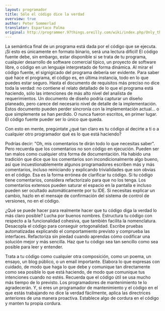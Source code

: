 ```yaml
---
layout: programador
title: Sólo el código dice la verdad
overview: true
author: Peter Sommerlad
translator: Espartaco Palma
original: http://programmer.97things.oreilly.com/wiki/index.php/Only_the_Code_Tells_the_Truth
---
```


La semántica final de un programa está dada por el código que se
ejecuta. ¡Si esto es únicamente en formato binario, será una lectura
difícil! El código fuente debe, sin embargo, estar disponible si se
trata de tu programa, cualquier desarrollo de software comercial típico,
un proyecto de software libre, o código en un lenguaje interpretado de
forma dinámica. Al mirar el código fuente, el signigicado del programa
debería ser evidente. Para saber qué hace el programa, el código es, en
última instancia, todo en lo que puedes estar seguro. Hasta el documento
de requisitos más preciso no dice toda la verdad: no contiene el relato
detallado de lo que el programa está haciendo, sólo las intenciones de
más alto nivel del analista de requerimientos. Un documento de diseño
podría capturar un diseño planeado, pero carece del necesario nivel de
detalle de la implementación. Estos documento pueden perder sincronía
con la implementación actual... o que simplemente se han perdido. O
nunca fueron escritos, en primer lugar. El código fuente pueder ser lo
único que queda.

Con esto en mente, pregúntate ¿qué tan claro es tu código al decirte a
ti o a cualquier otro programador qué es lo que está haciendo?

Podrías decir: "Oh, mis comentarios te dirán todo lo que necesitas
saber". Pero recuerda que los comentarios no son código en ejecución.
Pueden ser tan malos como cualquier otra forma de documentación. Ha
habido una tradición que dice que los comentarios son incondicionalmente
algo bueno, así que incuestionablemente algunos programadores escriben
más y más comentarios, incluso reiniciando y explicando trivialidades
que son obvias en el código. Esa es la forma errónea de clarificar tu
código. Si tu código tiene comentarios, considera refactorizalo para que
no los tenga. Los comentarios extensos pueden saturar el espacio en la
pantalla e incluso pueden ser ocultado automáticamente por tu IDE. Si
necesitas explicar un cambio, hazlo en el mensaje de confirmación del
sistema de control de versiones, no en el código.

¿Qué se puede hacer para realmente hacer que tu código diga la verdad lo
más claro posible? Lucha por buenos nombres. Estructura tu código con
respecto a la funcionalidad cohesiva, que también facilita la
nomenclatura. Desacopla el código para conseguir ortogonalidad. Escribe
pruebas automatizadas explicando el comportamiento previsto y comprueba
las interfaces. Refactoriza sin piedad cuando aprendas cómo codificar
una solución mejor y más sencilla. Haz que tu código sea tan sencillo
como sea posible para leer y entender.

Trata a tu código como cualquier otra composición, como un poema, un
ensayo, un blog público, o un email importante. Elabora lo que expresas
con cuidado, de modo que haga lo que debe y comunique tan directamente
como sea posible lo que está haciendo, de modo que  comunique tus
intenciones cuando no estés. Recuerda que el código útil se usa mucho
más tiempo de lo previsto. Los programadores de mantenimiento te lo
agradecerán. Y, si eres un programador de mantenimiento y el código en
el que estás trabajando no dice la verdad fácilmente, aplica las
directrices anteriores de una manera proactiva. Establece algo de
cordura en el código y manten tu propia cordura.

